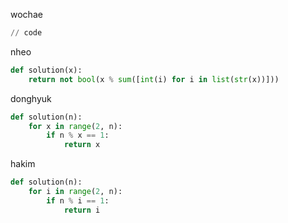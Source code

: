wochae
```py
// code
```
nheo
```py
def solution(x):
    return not bool(x % sum([int(i) for i in list(str(x))]))
```
donghyuk
```py
def solution(n):
    for x in range(2, n):
        if n % x == 1:
            return x
```
hakim
```py
def solution(n):
    for i in range(2, n):
        if n % i == 1:
            return i
```
